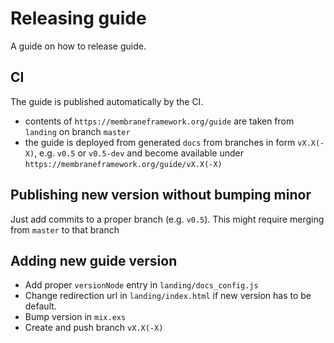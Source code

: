 # Releasing guide

A guide on how to release guide.

## CI

The guide is published automatically by the CI.

- contents of `https://membraneframework.org/guide` are taken from `landing` on branch `master`
- the guide is deployed from generated `docs` from branches in form `vX.X(-X)`, e.g. `v0.5` or `v0.5-dev` and become available under `https://membraneframework.org/guide/vX.X(-X)`

## Publishing new version without bumping minor

Just add commits to a proper branch (e.g. `v0.5`). This might require merging from `master` to that branch

## Adding new guide version

- Add proper `versionNode` entry in `landing/docs_config.js`
- Change redirection url in `landing/index.html` if new version has to be default.
- Bump version in `mix.exs`
- Create and push branch `vX.X(-X)`
